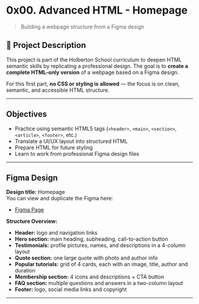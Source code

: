 # 0x00. Advanced HTML - Homepage

> Building a webpage structure from a Figma design

## 📄 Project Description

This project is part of the Holberton School curriculum to deepen HTML semantic skills by replicating a professional design. The goal is to **create a complete HTML-only version** of a webpage based on a Figma design.

For this first part, **no CSS or styling is allowed** — the focus is on clean, semantic, and accessible HTML structure.

---

## Objectives

- Practice using semantic HTML5 tags (`<header>`, `<main>`, `<section>`, `<article>`, `<footer>`, etc.)
- Translate a UI/UX layout into structured HTML
- Prepare HTML for future styling
- Learn to work from professional Figma design files

---

## Figma Design

**Design title:** Homepage  
You can view and duplicate the Figma here:  
- [Figma Page](https://www.figma.com/design/jBBj3IknaWlZmGS2bjP46G/Homepage--Copia-?node-id=0-1&m=dev&t=mwsun6BEtckfVrHr-1)

**Structure Overview:**
- **Header:** logo and navigation links
- **Hero section:** main heading, subheading, call-to-action button
- **Testimonials:** profile pictures, names, and descriptions in a 4-column layout
- **Quote section:** one large quote with photo and author info
- **Popular tutorials:** grid of 4 cards, each with an image, title, author and duration
- **Membership section:** 4 icons and descriptions + CTA button
- **FAQ section:** multiple questions and answers in a two-column layout
- **Footer:** logo, social media links and copyright

---
